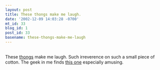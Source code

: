 ```yaml
---
layout: post
title: These thongs make me laugh.
date: '2002-12-09 14:03:28 -0700'
mt_id: 33
blog_id: 1
post_id: 33
basename: these-thongs-make-me-laugh
---
```

<br />These <a href="http://www.cafeshops.com/cp/thongs.aspx?ad=fark">thongs</a> make me laugh. Such irreverence on such a small piece of cotton. The geek in me finds <a href="http://www.cafeshops.com/cp/prod.aspx?p=atshirtnexus.3635450">this one</a> especially amusing.<br /><br /><br />
